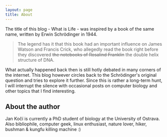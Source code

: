 ```yaml
---
layout: page
title: About
---
```


The title of this blog - What is Life - was inspired by a book of the same name, written by Erwin Schrödinger in 1944.

> The legend has it that this book had an important influence on James Watson and Francis Crick, who allegedly read the book right before they discovered ~~the notebooks of Rosalind Franklin~~ the double helix structure of DNA.

What actually happened back then is still hotly debated in many corners of the internet. This blog however circles back to the Schrödinger's original question and tries to explore it further. Since this is rather a long-term hunt, I will interrupt the silence with occasional posts on computer biology and other topics that I find interesting.

## About the author
Jan Kočí is currently a PhD student of biology at the University of Ostrava. Also bibliophile, computer geek, linux enthusiast, nature lover, hiker, bushman & kungfu killing machine :)
